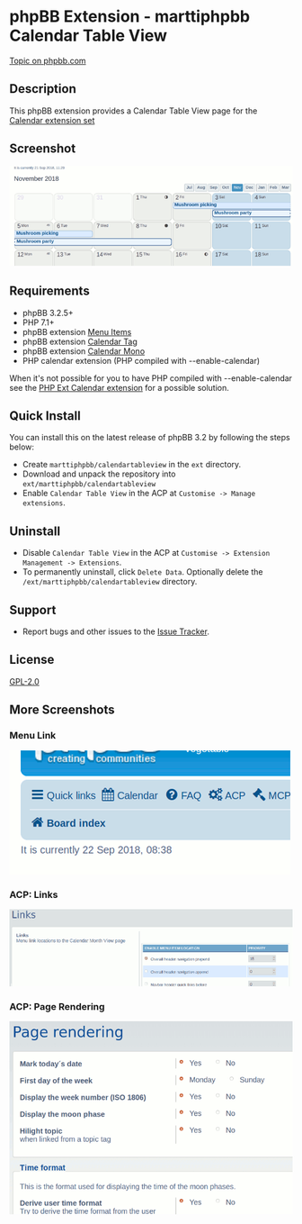# phpBB Extension - marttiphpbb Calendar Table View

[Topic on phpbb.com](https://www.phpbb.com/community/viewtopic.php?f=456&t=)

## Description

This phpBB extension provides a Calendar Table View page for the [Calendar extension set](https://github.com/marttiphpbb/phpbb-ext-calendarmono/blob/master/doc/calendar-set.md)

## Screenshot

![Calendar page](doc/calendar.png)

## Requirements

* phpBB 3.2.5+
* PHP 7.1+
* phpBB extension [Menu Items](https://github.com/marttiphpbb/phpbb-ext-menuitems)
* phpBB extension [Calendar Tag](https://github.com/marttiphpbb/phpbb-ext-calendartag)
* phpBB extension [Calendar Mono](https://github.com/marttiphpbb/phpbb-ext-calendarmono)
* PHP calendar extension (PHP compiled with --enable-calendar)

When it's not possible for you to have PHP compiled with --enable-calendar see the [PHP Ext Calendar extension](https://github.com/marttiphpbb/phpbb-ext-phpextcalendar) for a possible solution.

## Quick Install

You can install this on the latest release of phpBB 3.2 by following the steps below:

* Create `marttiphpbb/calendartableview` in the `ext` directory.
* Download and unpack the repository into `ext/marttiphpbb/calendartableview`
* Enable `Calendar Table View` in the ACP at `Customise -> Manage extensions`.

## Uninstall

* Disable `Calendar Table View` in the ACP at `Customise -> Extension Management -> Extensions`.
* To permanently uninstall, click `Delete Data`. Optionally delete the `/ext/marttiphpbb/calendartableview` directory.

## Support

* Report bugs and other issues to the [Issue Tracker](https://github.com/marttiphpbb/phpbb-ext-calendartableview/issues).

## License

[GPL-2.0](license.txt)

## More Screenshots

### Menu Link

![Menu Link](doc/menu_link.png)

### ACP: Links

![ACP Links](doc/acp_links.png)

### ACP: Page Rendering

![ACP Page Rendering](doc/acp_page.png)

